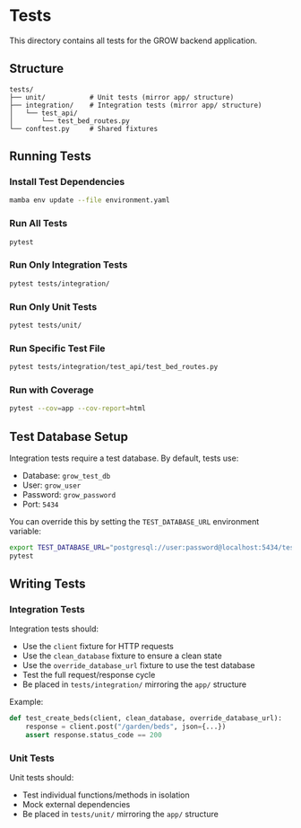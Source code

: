 # Tests

This directory contains all tests for the GROW backend application.

## Structure

```
tests/
├── unit/           # Unit tests (mirror app/ structure)
├── integration/    # Integration tests (mirror app/ structure)
│   └── test_api/
│       └── test_bed_routes.py
└── conftest.py     # Shared fixtures
```

## Running Tests

### Install Test Dependencies

```bash
mamba env update --file environment.yaml
```

### Run All Tests

```bash
pytest
```

### Run Only Integration Tests

```bash
pytest tests/integration/
```

### Run Only Unit Tests

```bash
pytest tests/unit/
```

### Run Specific Test File

```bash
pytest tests/integration/test_api/test_bed_routes.py
```

### Run with Coverage

```bash
pytest --cov=app --cov-report=html
```

## Test Database Setup

Integration tests require a test database. By default, tests use:

- Database: `grow_test_db`
- User: `grow_user`
- Password: `grow_password`
- Port: `5434`

You can override this by setting the `TEST_DATABASE_URL` environment variable:

```bash
export TEST_DATABASE_URL="postgresql://user:password@localhost:5434/test_db"
pytest
```

## Writing Tests

### Integration Tests

Integration tests should:

- Use the `client` fixture for HTTP requests
- Use the `clean_database` fixture to ensure a clean state
- Use the `override_database_url` fixture to use the test database
- Test the full request/response cycle
- Be placed in `tests/integration/` mirroring the `app/` structure

Example:

```python
def test_create_beds(client, clean_database, override_database_url):
    response = client.post("/garden/beds", json={...})
    assert response.status_code == 200
```

### Unit Tests

Unit tests should:

- Test individual functions/methods in isolation
- Mock external dependencies
- Be placed in `tests/unit/` mirroring the `app/` structure
